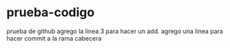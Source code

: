 # prueba-codigo
prueba de github
agrego la linea 3 para hacer un add.
agrego una linea para hacer commit a la rama cabecera